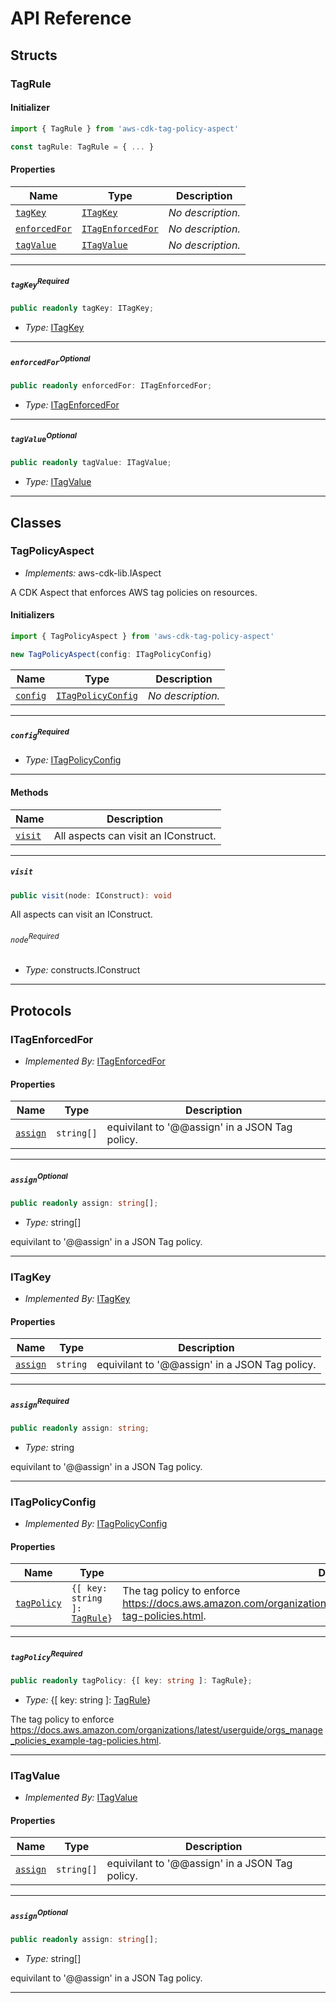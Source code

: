 # API Reference <a name="API Reference" id="api-reference"></a>


## Structs <a name="Structs" id="Structs"></a>

### TagRule <a name="TagRule" id="aws-cdk-tag-policy-aspect.TagRule"></a>

#### Initializer <a name="Initializer" id="aws-cdk-tag-policy-aspect.TagRule.Initializer"></a>

```typescript
import { TagRule } from 'aws-cdk-tag-policy-aspect'

const tagRule: TagRule = { ... }
```

#### Properties <a name="Properties" id="Properties"></a>

| **Name** | **Type** | **Description** |
| --- | --- | --- |
| <code><a href="#aws-cdk-tag-policy-aspect.TagRule.property.tagKey">tagKey</a></code> | <code><a href="#aws-cdk-tag-policy-aspect.ITagKey">ITagKey</a></code> | *No description.* |
| <code><a href="#aws-cdk-tag-policy-aspect.TagRule.property.enforcedFor">enforcedFor</a></code> | <code><a href="#aws-cdk-tag-policy-aspect.ITagEnforcedFor">ITagEnforcedFor</a></code> | *No description.* |
| <code><a href="#aws-cdk-tag-policy-aspect.TagRule.property.tagValue">tagValue</a></code> | <code><a href="#aws-cdk-tag-policy-aspect.ITagValue">ITagValue</a></code> | *No description.* |

---

##### `tagKey`<sup>Required</sup> <a name="tagKey" id="aws-cdk-tag-policy-aspect.TagRule.property.tagKey"></a>

```typescript
public readonly tagKey: ITagKey;
```

- *Type:* <a href="#aws-cdk-tag-policy-aspect.ITagKey">ITagKey</a>

---

##### `enforcedFor`<sup>Optional</sup> <a name="enforcedFor" id="aws-cdk-tag-policy-aspect.TagRule.property.enforcedFor"></a>

```typescript
public readonly enforcedFor: ITagEnforcedFor;
```

- *Type:* <a href="#aws-cdk-tag-policy-aspect.ITagEnforcedFor">ITagEnforcedFor</a>

---

##### `tagValue`<sup>Optional</sup> <a name="tagValue" id="aws-cdk-tag-policy-aspect.TagRule.property.tagValue"></a>

```typescript
public readonly tagValue: ITagValue;
```

- *Type:* <a href="#aws-cdk-tag-policy-aspect.ITagValue">ITagValue</a>

---

## Classes <a name="Classes" id="Classes"></a>

### TagPolicyAspect <a name="TagPolicyAspect" id="aws-cdk-tag-policy-aspect.TagPolicyAspect"></a>

- *Implements:* aws-cdk-lib.IAspect

A CDK Aspect that enforces AWS tag policies on resources.

#### Initializers <a name="Initializers" id="aws-cdk-tag-policy-aspect.TagPolicyAspect.Initializer"></a>

```typescript
import { TagPolicyAspect } from 'aws-cdk-tag-policy-aspect'

new TagPolicyAspect(config: ITagPolicyConfig)
```

| **Name** | **Type** | **Description** |
| --- | --- | --- |
| <code><a href="#aws-cdk-tag-policy-aspect.TagPolicyAspect.Initializer.parameter.config">config</a></code> | <code><a href="#aws-cdk-tag-policy-aspect.ITagPolicyConfig">ITagPolicyConfig</a></code> | *No description.* |

---

##### `config`<sup>Required</sup> <a name="config" id="aws-cdk-tag-policy-aspect.TagPolicyAspect.Initializer.parameter.config"></a>

- *Type:* <a href="#aws-cdk-tag-policy-aspect.ITagPolicyConfig">ITagPolicyConfig</a>

---

#### Methods <a name="Methods" id="Methods"></a>

| **Name** | **Description** |
| --- | --- |
| <code><a href="#aws-cdk-tag-policy-aspect.TagPolicyAspect.visit">visit</a></code> | All aspects can visit an IConstruct. |

---

##### `visit` <a name="visit" id="aws-cdk-tag-policy-aspect.TagPolicyAspect.visit"></a>

```typescript
public visit(node: IConstruct): void
```

All aspects can visit an IConstruct.

###### `node`<sup>Required</sup> <a name="node" id="aws-cdk-tag-policy-aspect.TagPolicyAspect.visit.parameter.node"></a>

- *Type:* constructs.IConstruct

---




## Protocols <a name="Protocols" id="Protocols"></a>

### ITagEnforcedFor <a name="ITagEnforcedFor" id="aws-cdk-tag-policy-aspect.ITagEnforcedFor"></a>

- *Implemented By:* <a href="#aws-cdk-tag-policy-aspect.ITagEnforcedFor">ITagEnforcedFor</a>


#### Properties <a name="Properties" id="Properties"></a>

| **Name** | **Type** | **Description** |
| --- | --- | --- |
| <code><a href="#aws-cdk-tag-policy-aspect.ITagEnforcedFor.property.assign">assign</a></code> | <code>string[]</code> | equivilant to '@@assign' in a JSON Tag policy. |

---

##### `assign`<sup>Optional</sup> <a name="assign" id="aws-cdk-tag-policy-aspect.ITagEnforcedFor.property.assign"></a>

```typescript
public readonly assign: string[];
```

- *Type:* string[]

equivilant to '@@assign' in a JSON Tag policy.

---

### ITagKey <a name="ITagKey" id="aws-cdk-tag-policy-aspect.ITagKey"></a>

- *Implemented By:* <a href="#aws-cdk-tag-policy-aspect.ITagKey">ITagKey</a>


#### Properties <a name="Properties" id="Properties"></a>

| **Name** | **Type** | **Description** |
| --- | --- | --- |
| <code><a href="#aws-cdk-tag-policy-aspect.ITagKey.property.assign">assign</a></code> | <code>string</code> | equivilant to '@@assign' in a JSON Tag policy. |

---

##### `assign`<sup>Required</sup> <a name="assign" id="aws-cdk-tag-policy-aspect.ITagKey.property.assign"></a>

```typescript
public readonly assign: string;
```

- *Type:* string

equivilant to '@@assign' in a JSON Tag policy.

---

### ITagPolicyConfig <a name="ITagPolicyConfig" id="aws-cdk-tag-policy-aspect.ITagPolicyConfig"></a>

- *Implemented By:* <a href="#aws-cdk-tag-policy-aspect.ITagPolicyConfig">ITagPolicyConfig</a>


#### Properties <a name="Properties" id="Properties"></a>

| **Name** | **Type** | **Description** |
| --- | --- | --- |
| <code><a href="#aws-cdk-tag-policy-aspect.ITagPolicyConfig.property.tagPolicy">tagPolicy</a></code> | <code>{[ key: string ]: <a href="#aws-cdk-tag-policy-aspect.TagRule">TagRule</a>}</code> | The tag policy to enforce https://docs.aws.amazon.com/organizations/latest/userguide/orgs_manage_policies_example-tag-policies.html. |

---

##### `tagPolicy`<sup>Required</sup> <a name="tagPolicy" id="aws-cdk-tag-policy-aspect.ITagPolicyConfig.property.tagPolicy"></a>

```typescript
public readonly tagPolicy: {[ key: string ]: TagRule};
```

- *Type:* {[ key: string ]: <a href="#aws-cdk-tag-policy-aspect.TagRule">TagRule</a>}

The tag policy to enforce https://docs.aws.amazon.com/organizations/latest/userguide/orgs_manage_policies_example-tag-policies.html.

---

### ITagValue <a name="ITagValue" id="aws-cdk-tag-policy-aspect.ITagValue"></a>

- *Implemented By:* <a href="#aws-cdk-tag-policy-aspect.ITagValue">ITagValue</a>


#### Properties <a name="Properties" id="Properties"></a>

| **Name** | **Type** | **Description** |
| --- | --- | --- |
| <code><a href="#aws-cdk-tag-policy-aspect.ITagValue.property.assign">assign</a></code> | <code>string[]</code> | equivilant to '@@assign' in a JSON Tag policy. |

---

##### `assign`<sup>Optional</sup> <a name="assign" id="aws-cdk-tag-policy-aspect.ITagValue.property.assign"></a>

```typescript
public readonly assign: string[];
```

- *Type:* string[]

equivilant to '@@assign' in a JSON Tag policy.

---


